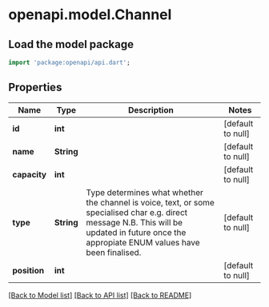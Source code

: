 # openapi.model.Channel

## Load the model package
```dart
import 'package:openapi/api.dart';
```

## Properties
Name | Type | Description | Notes
------------ | ------------- | ------------- | -------------
**id** | **int** |  | [default to null]
**name** | **String** |  | [default to null]
**capacity** | **int** |  | [default to null]
**type** | **String** | Type determines what whether the channel is voice, text, or some specialised char e.g. direct                message N.B. This will be updated in future once the appropiate ENUM values have been finalised. | [default to null]
**position** | **int** |  | [default to null]

[[Back to Model list]](../README.md#documentation-for-models) [[Back to API list]](../README.md#documentation-for-api-endpoints) [[Back to README]](../README.md)


